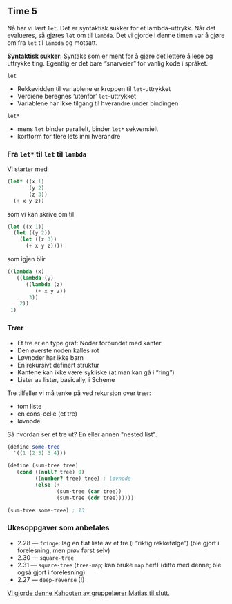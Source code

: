 ## Time 5

Nå har vi lært `let`. Det er syntaktisk sukker for et lambda-uttrykk. Når det evalueres, så gjøres `let` om til `lambda`. Det vi gjorde i denne timen var å gjøre om fra `let` til `lambda` og motsatt.

**Syntaktisk sukker**: Syntaks som er ment for å gjøre det lettere å lese og uttrykke ting. Egentlig er det bare “snarveier” for vanlig kode i språket.

`let`

- Rekkevidden til variablene er kroppen til `let`-uttrykket
- Verdiene beregnes ‘utenfor’ `let`-uttrykket
- Variablene har ikke tilgang til hverandre under bindingen

`let*`

- mens `let` binder parallelt, binder `let*` sekvensielt
- kortform for flere lets inni hverandre

### Fra `let*` til `let` til `lambda`
Vi starter med
```scheme
(let* ((x 1)
       (y 2)
       (z 3))
  (+ x y z))
```
som vi kan skrive om til

```scheme
(let ((x 1))
  (let ((y 2))
    (let ((z 3))
      (+ x y z))))
```

som igjen blir

```scheme
((lambda (x)
   ((lambda (y)
      ((lambda (z)
         (+ x y z))
       3))
    2))
 1)
```

### Trær

- Et tre er en type graf: Noder forbundet med kanter
- Den øverste noden kalles rot
- Løvnoder har ikke barn
- En rekursivt definert struktur
- Kantene kan ikke være sykliske (at man kan gå i “ring”)
- Lister av lister, basically, i Scheme

Tre tilfeller vi må tenke på ved rekursjon over trær:

- tom liste
- en cons-celle (et tre)
- løvnode

Så hvordan ser et tre ut?
En eller annen "nested list".

```scheme
(define some-tree
  '((1 (2 3) 3 4)))
```

```scheme
(define (sum-tree tree)
   (cond ((null? tree) 0)
         ((number? tree) tree) ; løvnode
         (else (+
                (sum-tree (car tree))
                (sum-tree (cdr tree))))))

(sum-tree some-tree) ; 13
```


### Ukesoppgaver som anbefales
- 2.28 — `fringe`: lag en flat liste av et tre (i “riktig rekkefølge”) (ble gjort i forelesning, men prøv først selv)
- 2.30 — `square-tree`
- 2.31 — `square-tree` (`tree-map`; kan bruke `map` her!) (ditto med denne; ble også gjort i forelesning)
- 2.27 — `deep-reverse` (!)

[Vi gjorde denne Kahooten av gruppelærer Matias til slutt.](https://play.kahoot.it/#/k/d57ecf81-e7bd-4e63-9e99-a44f17a5025b)


